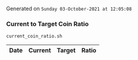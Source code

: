 Generated on `Sunday 03-October-2021 at 12:05:08`

### Current to Target Coin Ratio
`current_coin_ratio.sh`

Date|Current|Target|Ratio
---|---|---|---
